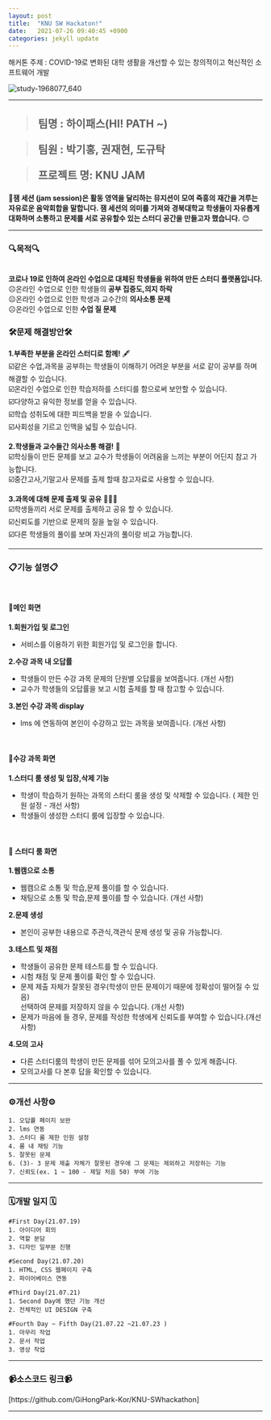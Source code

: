 ```yaml
---
layout: post
title:  "KNU SW Hackaton!"
date:   2021-07-26 09:40:45 +0900
categories: jekyll update
---
```

해커톤 주제 : COVID-19로 변화된 대학 생활을 개선할 수 있는 창의적이고 혁신적인 소프트웨어 개발  





![study-1968077_640](https://user-images.githubusercontent.com/71078676/126676371-7c8df935-1877-45a6-9aa3-17322adc723b.jpg)

--------------------------------------------------------------------------------------------------------------------------------------------------
<H2>

 > 팀명 : 하이패스(HI! PATH ~)<br>  
 
 > 팀원 : 박기홍, 권재현, 도규탁<br>  

 > 프로젝트 명: KNU JAM<br>
  </H2>

📢**잼 세션 (jam session)은 활동 영역을 달리하는 뮤지션이 모여 즉흥의 재간을 겨루는 자유로운 음악회합을 말합니다.
  잼 세션의 의미를 가져와 경북대학교 학생들이 자유롭게 대화하며 소통하고 문제를 서로 공유할수 있는 스터디 공간을 만들고자 했습니다.** 😊

---------------------------------------------------------------------------------------------------------------------------------------------------



<h3> 🔍목적🔍</h3>

<br>**코로나 19로 인하여 온라인 수업으로 대체된 학생들을 위하여 만든 스터디 플랫폼입니다.**
 <br>☹️온라인 수업으로 인한 학생들의 **공부 집중도,의지 하락**
 <br>☹️온라인 수업으로 인한 학생과 교수간의 **의사소통 문제** 
 <br>☹️온라인 수업으로 인한 **수업 질 문제**



<h3> 🛠️문제 해결방안🛠️</h3>

**1.부족한 부분을 온라인 스터디로 함께!** 🖋
  <br>☑️같은 수업,과목을 공부하는 학생들이 이해하기 어려운 부분을 서로 같이 공부를 하며 해결할 수 있습니다. 
  <br>☑️온라인 수업으로 인한 학습저하를 스터디를 함으로써 보안할 수 있습니다.
  <br>☑️다양하고 유익한 정보를 얻을 수 있습니다.
  <br>☑️학습 성취도에 대한 피드백을 받을 수 있습니다.
  <br>☑️사회성을 기르고 인맥을 넓힐 수 있습니다.
<br>

**2.학생들과 교수들간 의사소통 해결!** 💖
  <br>☑️학싱들이 만든 문제를 보고 교수가 학생들이 어려움을 느끼는 부분이 어딘지 참고 가능합니다.
  <br>☑️중간고사,기말고사 문제를 출제 할때 참고자료로 사용할 수 있습니다.
<br>

**3.과목에 대해 문제 출제 및 공유** 👨‍👦‍👦
  <br>☑️학생들끼리 서로 문제를 출제하고 공유 할 수 있습니다.
  <br>☑️신뢰도를 기반으로 문제의 질을 높일 수 있습니다.
 <br> ☑️다른 학생들의 풀이를 보며 자신과의 풀이랑 비교 가능합니다. 


---------------------------------------------------------------------------------------------------------------------------------------------------

<h3>📋기능 설명📋</h3>
<br>

<h4>🥇메인 화면</h4>
 
 
  **1.회원가입 및 로그인**
   - 서비스를 이용하기 위한 회원가입 및 로그인을 합니다. 
   
  
  **2.수강 과목 내 오답률** 
   - 학생들이 만든 수강 과목 문제의 단원별 오답률을 보여줍니다. (개선 사항)
   - 교수가 학생들의 오답률을 보고 시험 출제를 할 때 참고할 수 있습니다.
   
  
  **3.본인 수강 과목 display**
   - lms 에 연동하여 본인이 수강하고 있는 과목을 보여줍니다. (개선 사항)

<br>
 <h4>🥈수강 과목 화면</h4>
  
  **1.스터디 룸 생성 및 입장,삭제 기능**
   - 학생이 학습하기 원하는 과목의 스터디 룸을 생성 및 삭제할 수 있습니다. ( 제한 인원 설정 - 개선 사항)
   - 학생들이 생성한 스터디 룸에 입장할 수 있습니다.

<br>

 <h4>🥉 스터디 룸 화면</h4>
  
  
  **1.웹캠으로 소통** 
   - 웹캠으로 소통 및 학습,문제 풀이를 할 수 있습니다. 
   - 채팅으로 소통 및 학습,문제 풀이를 할 수 있습니다. (개선 사항)
  
  
  **2.문제 생성** 
   - 본인이 공부한 내용으로 주관식,객관식 문제 생성 및 공유 가능합니다.
  
  
  **3.테스트 및 채점** 
   - 학생들이 공유한 문제 테스트를 할 수 있습니다.
   - 시험 채점 및 문제 풀이를 확인 할 수 있습니다.                  
   - 문제 제출 자체가 잘못된 경우(학생이 만든 문제이기 때문에 정확성이 떨어질 수 있음)
     <br>선택하여 문제를 저장하지 않을 수 있습니다. (개선 사항)
   - 문제가 마음에 들 경우, 문제를 작성한 학생에게 신뢰도를 부여할 수 있습니다.(개선 사항) 


  **4.모의 고사**
   - 다른 스터디룸의 학생이 만든 문제를 섞어 모의고사를 풀 수 있게 해줍니다.
   - 모의고사를 다 본후 답을 확인할 수 있습니다. 

---------------------------------------------------------------------------------------------------------------------------------------------------
 <h3>⚙️개선 사항⚙️</h3>
  
    1. 오답률 페이지 보완
    2. lms 연동
    3. 스터디 룸 제한 인원 설정
    4. 룸 내 채팅 기능
    5. 잘못된 문제
    6. (3)- 3 문제 제출 자체가 잘못된 경우에 그 문제는 제외하고 저장하는 기능
    7. 신뢰도(ex. 1 ~ 100 - 제일 처음 50) 부여 기능

---------------------------------------------------------------------------------------------------------------------------------------------------
<h3>🗓️개발 일지 🗓</h3>

    #First Day(21.07.19)
    1. 아이디어 회의 
    2. 역할 분담
    3. 디자인 일부분 진행

    #Second Day(21.07.20)
    1. HTML, CSS 웹페이지 구축
    2. 파이어베이스 연동

    #Third Day(21.07.21)
    1. Second Day에 했던 기능 개선
    2. 전체적인 UI DESIGN 구축 

    #Fourth Day ~ Fifth Day(21.07.22 ~21.07.23 )
    1. 마무리 작업
    2. 문서 작업 
    3. 영상 작업

--------------------------------------------------------------------------------------------------------------------------------------------------------------------
<h3>📹소스코드 링크📹</h3>
[https://github.com/GiHongPark-Kor/KNU-SWhackathon]


--------------------------------------------------------------------------------------------------------------------------------------------------------------------


[jekyll-docs]: https://jekyllrb.com/docs/home
[jekyll-gh]:   https://github.com/jekyll/jekyll
[jekyll-talk]: https://talk.jekyllrb.com/
